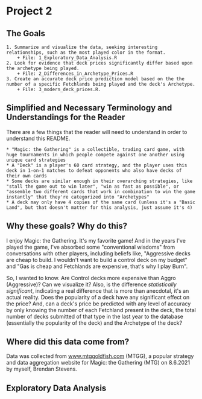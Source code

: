 # Project 2

## The Goals

	1. Summarize and visualize the data, seeking interesting relationships, such as the most played color in the format.
		+ File: 1_Exploratory_Data_Analysis.R
	2. Look for evidence that deck prices significantly differ based upon the archetype being played.
		+ File: 2_Differences_in_Archetype_Prices.R
	3. Create an accurate deck price prediction model based on the the number of a specific Fetchlands being played and the deck's Archetype.
		+ File: 3_modern_deck_prices.R.

## Simplified and Necessary Terminology and Understandings for the Reader

There are a few things that the reader will need to understand in order to understand this README.

	* "Magic: the Gathering" is a collectible, trading card game, with huge tournaments in which people compete against one another using unique card strategies
	* A "Deck" is a player's 60 card strategy, and the player uses this deck in 1-on-1 matches to defeat opponents who also have decks of their own cards
	* Some decks are similar enough in their overarching strategies, like "stall the game out to win later", "win as fast as possible", or "assemble two different cards that work in combination to win the game instantly" that they're categorized into "Archetypes"
	* A deck may only have 4 copies of the same card (unless it's a "Basic Land", but that doesn't matter for this analysis, just assume it's 4)
	
## Why these goals? Why do this?

I enjoy Magic: the Gathering. It's my favorite game! And in the years I've played the game, I've absorbed some "conventional wisdoms" from conversations with other players, including beliefs like, "Aggressive decks are cheap to build. I wouldn't want to build a control deck on my budget" and "Gas is cheap and Fetchlands are expensive, that's why I play Burn".

So, I wanted to know. Are Control decks more expensive than Aggro (Aggressive)? Can we visualize it? Also, is the difference *statistically significant*, indicating a real difference that is more than anecdotal, it's an actual reality. Does the popularity of a deck have any significant effect on the price? And, can a deck's price be predicted with any level of accuracy by only knowing the number of each Fetchland present in the deck, the total number of decks submitted of that type in the last year to the database (essentially the popularity of the deck) and the Archetype of the deck?

## Where did this data come from?

Data was collected from www.mtggoldfish.com (MTGG), a popular strategy and data aggregation website for Magic: the Gathering (MTG) on 8.6.2021 by myself, Brendan Stevens.

## Exploratory Data Analysis


